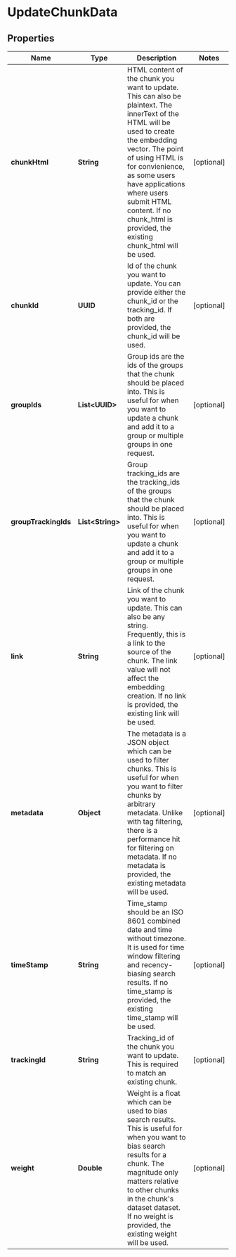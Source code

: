 

# UpdateChunkData


## Properties

| Name | Type | Description | Notes |
|------------ | ------------- | ------------- | -------------|
|**chunkHtml** | **String** | HTML content of the chunk you want to update. This can also be plaintext. The innerText of the HTML will be used to create the embedding vector. The point of using HTML is for convienience, as some users have applications where users submit HTML content. If no chunk_html is provided, the existing chunk_html will be used. |  [optional] |
|**chunkId** | **UUID** | Id of the chunk you want to update. You can provide either the chunk_id or the tracking_id. If both are provided, the chunk_id will be used. |  [optional] |
|**groupIds** | **List&lt;UUID&gt;** | Group ids are the ids of the groups that the chunk should be placed into. This is useful for when you want to update a chunk and add it to a group or multiple groups in one request. |  [optional] |
|**groupTrackingIds** | **List&lt;String&gt;** | Group tracking_ids are the tracking_ids of the groups that the chunk should be placed into. This is useful for when you want to update a chunk and add it to a group or multiple groups in one request. |  [optional] |
|**link** | **String** | Link of the chunk you want to update. This can also be any string. Frequently, this is a link to the source of the chunk. The link value will not affect the embedding creation. If no link is provided, the existing link will be used. |  [optional] |
|**metadata** | **Object** | The metadata is a JSON object which can be used to filter chunks. This is useful for when you want to filter chunks by arbitrary metadata. Unlike with tag filtering, there is a performance hit for filtering on metadata. If no metadata is provided, the existing metadata will be used. |  [optional] |
|**timeStamp** | **String** | Time_stamp should be an ISO 8601 combined date and time without timezone. It is used for time window filtering and recency-biasing search results. If no time_stamp is provided, the existing time_stamp will be used. |  [optional] |
|**trackingId** | **String** | Tracking_id of the chunk you want to update. This is required to match an existing chunk. |  [optional] |
|**weight** | **Double** | Weight is a float which can be used to bias search results. This is useful for when you want to bias search results for a chunk. The magnitude only matters relative to other chunks in the chunk&#39;s dataset dataset. If no weight is provided, the existing weight will be used. |  [optional] |



